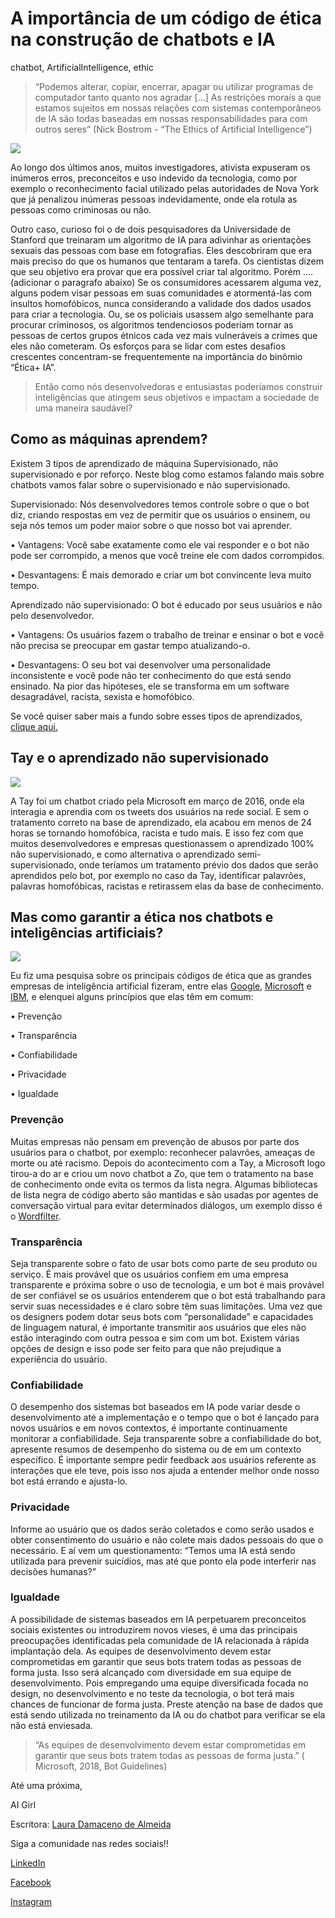 # A importância de um código de ética na construção de chatbots e IA

chatbot, ArtificialIntelligence, ethic 

>“Podemos alterar, copiar, encerrar, apagar ou utilizar programas de computador tanto quanto nos agradar [...] 
As restrições morais a que estamos sujeitos em nossas relações com sistemas contemporâneos de IA são todas baseadas em nossas responsabilidades para com outros seres”
 (Nick Bostrom - “The Ethics of Artificial Intelligence”)

<img src="https://github.com/lauraDamacenoAlmeida/dev-to-posts/blob/master/posts/Captura%20de%20Tela%202020-03-30%20a%CC%80s%2015.58.51.png?raw=true">

Ao longo dos últimos anos, muitos investigadores, ativista expuseram os inúmeros erros, preconceitos e uso indevido da tecnologia, como por exemplo o reconhecimento facial utilizado pelas autoridades de Nova York que já penalizou inúmeras pessoas indevidamente, onde ela rotula as pessoas como criminosas ou não.

Outro caso, curioso foi o de dois pesquisadores da Universidade de Stanford que treinaram um algoritmo de IA para adivinhar as orientações sexuais das pessoas com base em fotografias. Eles descobriram que era mais preciso do que os humanos que tentaram a tarefa. Os cientistas dizem que seu objetivo era provar que era possível criar tal algoritmo. Porém .... (adicionar o paragrafo abaixo)
Se os consumidores acessarem alguma vez, alguns podem visar pessoas em suas comunidades e atormentá-las com insultos homofóbicos, nunca considerando a validade dos dados usados para criar a tecnologia.
Ou, se os policiais usassem algo semelhante para procurar criminosos, os algoritmos tendenciosos poderiam tornar as pessoas de certos grupos étnicos cada vez mais vulneráveis a crimes que eles não cometeram.
Os esforços para se lidar com estes desafios crescentes concentram-se frequentemente na importância do binômio “Ética+ IA”.


>Então como nós desenvolvedoras e entusiastas poderíamos construir inteligências que atingem seus objetivos e impactam a sociedade de uma maneira saudável?

## Como as máquinas aprendem?

Existem 3 tipos de aprendizado de máquina Supervisionado, não supervisionado e por reforço. Neste blog como estamos falando mais sobre chatbots vamos falar sobre o supervisionado e não supervisionado.

Supervisionado: Nós desenvolvedores temos controle sobre o que o bot diz, criando respostas em vez de permitir que os usuários o ensinem, ou seja nós temos um poder maior sobre o que nosso bot vai aprender.

•	Vantagens: Você sabe exatamente como ele vai responder e o bot não pode ser corrompido, a menos que você treine ele com dados corrompidos.

•	Desvantagens: É mais demorado e criar um bot convincente leva muito tempo.

Aprendizado não supervisionado: O bot é educado por seus usuários e não pelo desenvolvedor.

•	Vantagens: Os usuários fazem o trabalho de treinar e ensinar o bot e você não precisa se preocupar em gastar tempo atualizando-o.

•	Desvantagens: O seu bot vai desenvolver uma personalidade inconsistente e você pode não ter conhecimento do que está sendo ensinado. Na pior das hipóteses, ele se transforma em um software desagradável, racista, sexista e homofóbico.


Se você quiser saber mais a fundo sobre esses tipos de aprendizados, [clique aqui.]( https://dev.to/aigirlsbr/afinal-o-que-e-machine-learning-ih5)

## Tay e o aprendizado não supervisionado
<img src="https://github.com/lauraDamacenoAlmeida/dev-to-posts/blob/master/posts/Captura%20de%20Tela%202020-03-30%20a%CC%80s%2015.58.36.png?raw=true">

A Tay foi um chatbot criado pela Microsoft em março de 2016, onde ela interagia e aprendia com os tweets dos usuários na rede social. E sem o tratamento correto na base de aprendizado, ela acabou em menos de 24 horas se tornando homofóbica, racista e tudo mais.
E isso fez com que muitos desenvolvedores e empresas questionassem o aprendizado 100% não supervisionado, e como alternativa o aprendizado semi-supervisionado, onde teríamos um tratamento prévio dos dados que serão aprendidos pelo bot, por exemplo no caso da Tay, identificar palavrões, palavras homofóbicas, racistas e retirassem elas da base de conhecimento.


## Mas como garantir a ética nos chatbots e inteligências artificiais?
<img src ="https://media.giphy.com/media/NoCbUpxL1qzCw/giphy.gif">

Eu fiz uma pesquisa sobre os principais códigos de ética que as grandes empresas de inteligência artificial fizeram, entre elas [Google](https://ai.google/principles/), [Microsoft](https://www.microsoft.com/en-us/research/uploads/prod/2018/11/Bot_Guidelines_Nov_2018.pdf) e [IBM](https://www.ibm.com/blogs/watson/2017/10/the-code-of-ethics-for-ai-and-chatbots-that-every-brand-should-follow/), e elenquei alguns princípios que elas têm em comum:

•	Prevenção

•	Transparência

•	Confiabilidade

•	Privacidade

•	Igualdade


### Prevenção
Muitas empresas não pensam em prevenção de abusos por parte dos usuários para o chatbot, por exemplo: reconhecer palavrões, ameaças de morte ou até racismo.
Depois do acontecimento com a Tay, a Microsoft logo tirou-a do ar e criou um novo chatbot a Zo, que tem o tratamento na base de conhecimento onde evita os termos da lista negra. 
Algumas bibliotecas de lista negra de código aberto são mantidas e são usadas por agentes de conversação virtual para evitar determinados diálogos, um exemplo disso é o [Wordfilter]( http://tinysubversions.com/2013/09/new-npm-package-for-bot-makers-wordfilter/).

### Transparência

Seja transparente sobre o fato de usar bots como parte de seu produto ou serviço.
É mais provável que os usuários confiem em uma empresa transparente e próxima sobre o uso de tecnologia, e um bot é mais provável de ser confiável se os usuários entenderem que o bot está trabalhando para servir suas necessidades e é claro sobre têm suas limitações.
Uma vez que os designers podem dotar seus bots com “personalidade” e capacidades de linguagem natural, é importante transmitir aos usuários que eles não estão interagindo com outra pessoa e sim com um bot. Existem várias opções de design e isso pode ser feito para que não prejudique a experiência do usuário.



### Confiabilidade
O desempenho dos sistemas bot baseados em IA pode variar desde o desenvolvimento até a implementação e o tempo que o bot é lançado para novos usuários e em novos contextos, é importante continuamente monitorar a confiabilidade.
Seja transparente sobre a confiabilidade do bot, apresente resumos de desempenho do sistema ou de em um contexto específico.
É importante sempre pedir feedback aos usuários referente as interações que ele teve, pois isso nos ajuda a entender melhor onde nosso bot está errando e ajusta-lo.

### Privacidade
Informe ao usuário que os dados serão coletados e como serão usados e obter consentimento do usuário e não colete mais dados pessoais do que o necessário.
E aí vem um questionamento: “Temos uma IA está sendo utilizada para prevenir suicídios, mas até que ponto ela pode interferir nas decisões humanas?”

### Igualdade

A possibilidade de sistemas baseados em IA perpetuarem preconceitos sociais existentes ou introduzirem novos vieses, é uma das principais preocupações identificadas pela comunidade de IA relacionada à rápida implantação dela.
As equipes de desenvolvimento devem estar comprometidas em garantir que seus bots tratem todas as pessoas de forma justa. Isso será alcançado com diversidade em sua equipe de desenvolvimento. Pois empregando uma equipe diversificada focada no design, no desenvolvimento e no teste da tecnologia, o bot terá mais chances de funcionar de forma justa.
Preste atenção na base de dados que está sendo utilizada no treinamento da IA ou do chatbot para verificar se ela não está enviesada.

>“As equipes de desenvolvimento devem estar comprometidas em garantir que seus bots tratem todas as pessoas de forma justa.”
( Microsoft, 2018, Bot Guidelines)


Até uma próxima,

AI Girl

Escritora: [Laura Damaceno de Almeida](https://www.linkedin.com/in/laura-damaceno/)

Siga a comunidade nas redes sociais!!

[LinkedIn](https://www.linkedin.com/company/ai-girls/)

[Facebook](https://www.facebook.com/aigirlsbr/)

[Instagram](https://www.instagram.com/aigirlsbrasil/)






